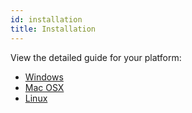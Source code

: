```yaml
---
id: installation
title: Installation
---
```

    
View the detailed guide for your platform:

- [Windows](installation-windows.md)
- [Mac OSX](installation-osx.md)
- [Linux](installation-linux.md)
